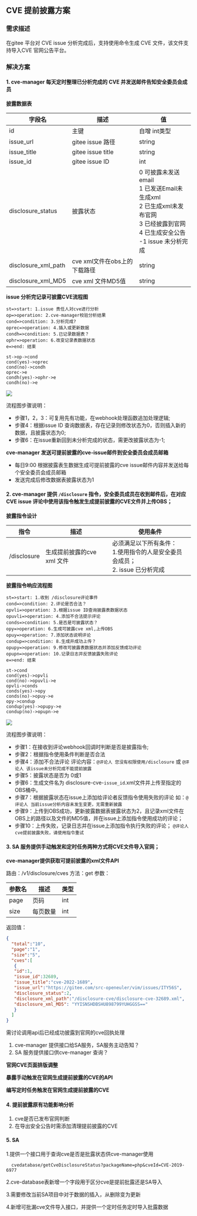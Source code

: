 ## CVE 提前披露方案

### 需求描述

在gitee 平台对 CVE issue 分析完成后，支持使用命令生成 CVE 文件，该文件支持导入CVE 官网公告平台。 

### 解决方案

#### 1. cve-manager 每天定时整理已分析完成的  CVE 并发送邮件告知安全委员会成员

**披露数据表**

|  字段名 | 描述  | 值 |
| ------------ | ------------ | ------------ |
| id  | 主键  | 自增 int类型  |
| issue_url  | gitee issue 路径  | string  |
| issue_title | gitee issue title | string |
| issue_id | gitee issue ID | int |
| disclosure_status | 披露状态 | 0 可披露未发送email <br> 1 已发送Email未生成xml<br> 2 已生成xml未发布官网<br> 3 已经披露到官网<br> 4 已生成安全公告<br> -1 issue 未分析完成   |
| disclosure_xml_path | cve xml文件在obs上的下载路径 | string |
| disclosure_xml_MD5 | cve  xml 文件MD5值 | string |
   
**issue 分析完记录可披露CVE流程图**

```flow
st=>start: 1.issue 责任人对cve进行分析
op=>operation: 2.cve-manager校验分析结果
cond=>condition: 3.分析完成?
oprec=>operation: 4.插入或更新数据
condh=>condition: 5.已记录数据表？
ophr=>operation: 6.改变记录表数据状态
e=>end: 结束

st->op->cond
cond(yes)->oprec
cond(no)->condh
oprec->e
condh(yes)->ophr->e
condh(no)->e
```

![](image/flow_issue_access.png)

流程图步骤说明：

- 步骤1，2，3：可复用先有功能，在webhook处理函数追加处理逻辑;
- 步骤4：根据issue ID 查询数据表，存在记录则修改状态为0，否则插入新的数据，且披露状态为0;
- 步骤6：在issue重新回到未分析完成的状态，需更改披露状态为-1;

**cve-manager 发送可提前披露的cve-issue邮件到安全委员会成员邮箱**

- 每日9:00 根据披露表生数据生成可提前披露的cve issue邮件内容并发送给每个安全委员会成员邮箱
- 发送完成后修改数据表披露状态为1

#### 2. cve-manager 提供 `/disclosure` 指令，安全委员成员在收到邮件后，在对应CVE issue 评论中使用该指令触发生成提前披露的CVE文件并上传OBS；

**披露指令设计**

|  指令 | 描述  | 使用条件  |
| ------------ | ------------ | ------------ |
| /disclosure  | 生成提前披露的cve xml 文件  |  必须满足以下所有条件：<br> 1.使用指令的人是安全委员会成员；<br> 2. issue 已分析完成 |

**披露指令响应流程图**

```flow
st=>start: 1.收到 /disclosure评论事件
cond=>condition: 2.评论是否合法？
opvli=>operation: 3.根据issue ID查询披露表数据状态
opuvli=>operation: 4.添加不合法提示评论
conds=>condition: 5.是否是可披露状态？
opy=>operation: 6.生成可披露cve xml,上传OBS
opuy=>operation: 7.添加状态说明评论
condup=>condition: 8.生成并成功上传？
opupy=>operation: 9.修改可披露表数据状态并添加反馈成功评论
opupn=>operation: 10.记录日志并反馈披露失败评论
e=>end: 结束

st->cond
cond(yes)->opvli
cond(no)->opuvli->e
opvli->conds
conds(yes)->opy
conds(no)->opuy->e
opy->condup
condup(yes)->opupy->e
condup(no)->opupn->e
```

![](image/disc_proc.png)

流程图步骤说明：

- 步骤1：在接收到评论webhook回调时判断是否是披露指令;
- 步骤2：根据指令使用条件判断是否合法
- 步骤4：添加不合法评论
  评论内容：`@评论人 您没有权限使用/disclosure` 或 `@评论人 该issue未分析完成不能提前披露`
- 步骤5：披露状态是否为 0或1 
- 步骤6：生成文件名为 disclosure-cve-`issue_id`.xml文件并上传至指定的OBS桶中。
- 步骤7：根据披露状态在issue上添加给评论者反馈指令使用失败的评论
  如：`@评论人 当前issue分析内容未发生变更，无需重新披露`
- 步骤9：上传到OBS成功，更新披露数据表披露状态为2，且记录xml文件在OBS上的路径以及文件的MD5值，并在issue上添加指令使用成功的评论；
- 步骤10：上传失败，记录日志并在issue上添加指令执行失败的评论；
  `@评论人 cve提前披露失败，请使用指令重试`


#### 3.  SA 服务提供手动触发和定时任务两种方式将CVE文件导入官网；

**cve-manager提供获取可提前披露的xml文件API**

路由：/v1/disclosure/cves
方法：get
参数：

|  参数名 | 描述  | 类型  |
| ------------ | ------------ | ------------ |
| page  | 页码  |  int |
| size  | 每页数量 | int  |


返回值：

```json
{
  "total":"10",
  "page":"1",
  "size":"5",
  "cves":[
   {
   "id":1,
   "issue_id":32689,
   "issue_title":"cve-2022-1689",
   "issue_url":"https://gitee.com/src-openeuler/vim/issues/ITY56S",
   "disclosure_status":2,
   "disclosure_xml_path":"/disclosure-cve/disclosure-cve-32689.xml",
   "disclosure_xml_MD5": "YYISNSHDBSHU898799YUHGGSS=="
   }
  ]
}
```

需讨论调用api后已经成功披露到官网的cve回执处理

1. cve-manager 提供接口给SA服务，SA服务主动告知？
2. SA 服务提供接口供cve-manager 查询？

**官网CVE页面排版调整**

**暴露手动触发在官网生成提前披露的CVE的API**

**编写定时任务触发在官网生成提前披露的CVE**


#### 4. 提前披露原有功能影响分析

1. cve是否已发布官网判断
2. 在导出安全公告时需添加清理提前披露的CVE

#### 5. SA

1.提供一个接口用于查询cve是否是批露状态供cve-manager使用
``` 
  cvedatabase/getCveDisclosureStatus?packageName=php&cveId=CVE-2019-6977
```

2.cve-database表新增一个字段用于区分cve是提前批露还是SA导入

3.需要修改当前SA项目中对于数据的插入，从删除变为更新

4.新增可批漏cve文件导入接口，并提供一个定时任务定时导入批露数据
